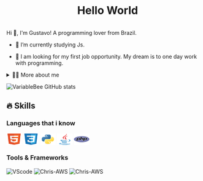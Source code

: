 <div id="user-content-toc">
  <ul align="center">
    <summary><h1 style="display: inline-block">Hello World</h1></summary>
</div>

<!-- Presentation -->
<p>
  Hi 👋, I'm Gustavo! A programming lover from Brazil.

  - 🌱 I’m currently studying Js.

  - 🔭 I am looking for my first job opportunity. My dream is to one day work with programming.
</p>

<!-- Dropdown -->
<details>
  <summary>👨‍💻 More about me</summary>

  - 💬 I am 17 years old, i live in Brazil, and I'm doing my second year of systems development at etec. I have a knowledge of English too. 
    
  - ⚡ I enjoy reading, whether it's a good book or manga, as well as watching movies, playing volleyball and playing games! I believe that our personal interests contribute to a more refined perception of things and problem-solving. \o/
</details>

<!-- Links -->

<!-- GithubStats -->
![VariableBee GitHub stats](https://github-readme-stats.vercel.app/api?username=Coffee-Gutts&show_icons=true&theme=gotham)

<!-- Portfolio -->

<!-- GIF -->

## 🔥 Skills
<!-- Skills: Programming Languages -->
  <div style="flex-basis: 48%;">
    <h3>Languages that i know</h3>
    <img align="center" alt="HTML" height="30" width="40" src="https://raw.githubusercontent.com/devicons/devicon/master/icons/html5/html5-original.svg">
    <img align="center" alt="CSS" height="30" width="40" src="https://raw.githubusercontent.com/devicons/devicon/master/icons/css3/css3-original.svg">
    <img align="center" alt="Python" height="30" width="40" src="https://raw.githubusercontent.com/devicons/devicon/master/icons/python/python-original.svg">
    <img align="center" alt="Python" height="30" width="40" src="https://raw.githubusercontent.com/devicons/devicon/master/icons/java/java-original.svg">
    <img align="center" alt="Php" height="30" width="40" src="https://raw.githubusercontent.com/devicons/devicon/master/icons/php/php-original.svg">
    <link rel="stylesheet" type='text/css' href="https://cdn.jsdelivr.net/gh/devicons/devicon@latest/devicon.min.css" />
    <link rel="stylesheet" type='text/css' href="https://cdn.jsdelivr.net/gh/devicons/devicon@latest/devicon.min.css" />        
  </div>
  
  <!-- Skills: Tools & Frameworks -->
  <div style="flex-basis: 48%;">
    <h3>Tools & Frameworks</h3>
    <img align="center" alt="VScode" height="30" width="40" src="https://cdn.jsdelivr.net/gh/devicons/devicon/icons/vscode/vscode-original.svg">
    <img align="center" alt="Chris-AWS" height="30" width="40" src="https://cdn.jsdelivr.net/gh/devicons/devicon/icons/git/git-original.svg">
    <img align="center" alt="Chris-AWS" height="30" width="40" src="https://cdn.jsdelivr.net/gh/devicons/devicon/icons/bootstrap/bootstrap-original.svg">
  </div>
  
  <!-- Skills: Libraries -->
